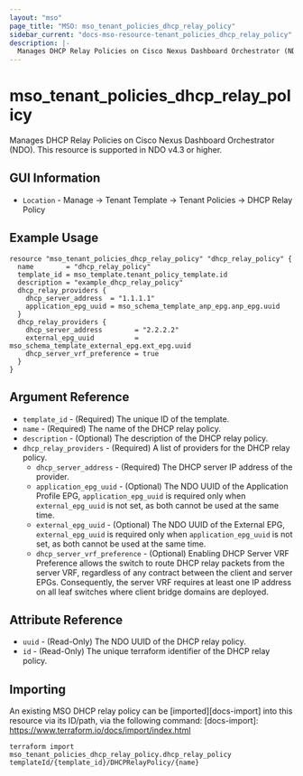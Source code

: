 ```yaml
---
layout: "mso"
page_title: "MSO: mso_tenant_policies_dhcp_relay_policy"
sidebar_current: "docs-mso-resource-tenant_policies_dhcp_relay_policy"
description: |-
  Manages DHCP Relay Policies on Cisco Nexus Dashboard Orchestrator (NDO)
---
```


# mso_tenant_policies_dhcp_relay_policy #

Manages DHCP Relay Policies on Cisco Nexus Dashboard Orchestrator (NDO). This resource is supported in NDO v4.3 or higher.

## GUI Information ##

* `Location` - Manage -> Tenant Template -> Tenant Policies -> DHCP Relay Policy

## Example Usage ##

```hcl
resource "mso_tenant_policies_dhcp_relay_policy" "dhcp_relay_policy" {
  name        = "dhcp_relay_policy"
  template_id = mso_template.tenant_policy_template.id
  description = "example_dhcp_relay_policy"
  dhcp_relay_providers {
    dhcp_server_address  = "1.1.1.1"
    application_epg_uuid = mso_schema_template_anp_epg.anp_epg.uuid
  }
  dhcp_relay_providers {
    dhcp_server_address        = "2.2.2.2"
    external_epg_uuid          = mso_schema_template_external_epg.ext_epg.uuid
    dhcp_server_vrf_preference = true
  }
}
```

## Argument Reference ##

* `template_id` - (Required) The unique ID of the template.
* `name` - (Required) The name of the DHCP relay policy.
* `description` - (Optional) The description of the DHCP relay policy.
* `dhcp_relay_providers` - (Required) A list of providers for the DHCP relay policy.
  * `dhcp_server_address` - (Required) The DHCP server IP address of the provider.
  * `application_epg_uuid` - (Optional) The NDO UUID of the Application Profile EPG, `application_epg_uuid` is required only when `external_epg_uuid` is not set, as both cannot be used at the same time.
  * `external_epg_uuid` - (Optional) The NDO UUID of the External EPG, `external_epg_uuid` is required only when `application_epg_uuid` is not set, as both cannot be used at the same time.
  * `dhcp_server_vrf_preference` - (Optional) Enabling DHCP Server VRF Preference allows the switch to route DHCP relay packets from the server VRF, regardless of any contract between the client and server EPGs. Consequently, the server VRF requires at least one IP address on all leaf switches where client bridge domains are deployed.

## Attribute Reference ##

* `uuid` - (Read-Only) The NDO UUID of the DHCP relay policy.
* `id` - (Read-Only) The unique terraform identifier of the DHCP relay policy.

## Importing ##

An existing MSO DHCP relay policy can be [imported][docs-import] into this resource via its ID/path, via the following command: [docs-import]: <https://www.terraform.io/docs/import/index.html>

```
terraform import mso_tenant_policies_dhcp_relay_policy.dhcp_relay_policy templateId/{template_id}/DHCPRelayPolicy/{name}
```